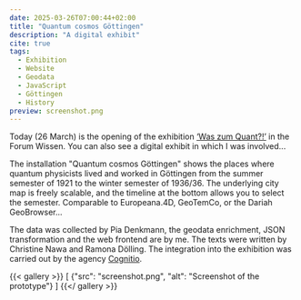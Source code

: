 ```yaml
---
date: 2025-03-26T07:00:44+02:00
title: "Quantum cosmos Göttingen"
description: "A digital exhibit"
cite: true
tags:
  - Exhibition
  - Website
  - Geodata
  - JavaScript
  - Göttingen
  - History
preview: screenshot.png
---
```


Today (26 March) is the opening of the exhibition [‘Was zum Quant?!’](https://www.forum-wissen.de/event/eroeffnung-was-zum-quant/) in the Forum Wissen. You can also see a digital exhibit in which I was involved...
<!--more-->

The installation "Quantum cosmos Göttingen" shows the places where quantum physicists lived and worked in Göttingen from the summer semester of 1921 to the winter semester of 1936/36. The underlying city map is freely scalable, and the timeline at the bottom allows you to select the semester.
Comparable to Europeana.4D, GeoTemCo, or the Dariah GeoBrowser...

The data was collected by Pia Denkmann, the geodata enrichment, JSON transformation and the web frontend are by me. The texts were written by Christine Nawa and Ramona Dölling. The integration into the exhibition was carried out by the agency [Cognitio](https://www.cognitio.de/).

{{< gallery >}}
[
  {"src": "screenshot.png", "alt": "Screenshot of the prototype"}
]
{{</ gallery >}}
